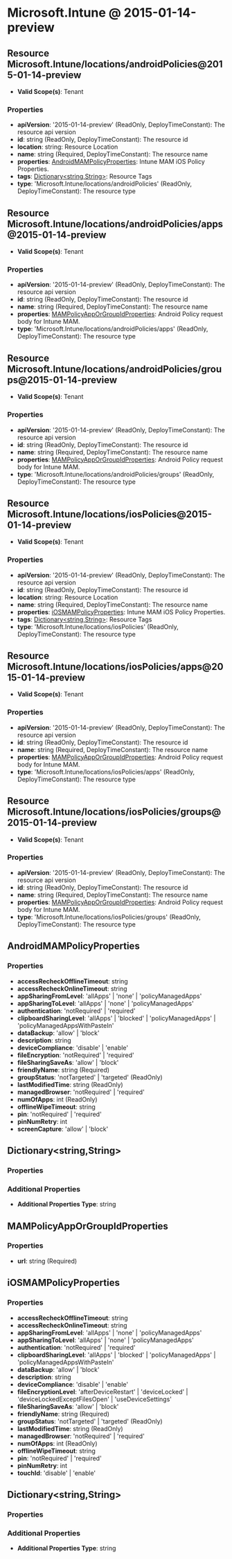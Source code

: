 # Microsoft.Intune @ 2015-01-14-preview

## Resource Microsoft.Intune/locations/androidPolicies@2015-01-14-preview
* **Valid Scope(s)**: Tenant
### Properties
* **apiVersion**: '2015-01-14-preview' (ReadOnly, DeployTimeConstant): The resource api version
* **id**: string (ReadOnly, DeployTimeConstant): The resource id
* **location**: string: Resource Location
* **name**: string (Required, DeployTimeConstant): The resource name
* **properties**: [AndroidMAMPolicyProperties](#androidmampolicyproperties): Intune MAM iOS Policy Properties.
* **tags**: [Dictionary<string,String>](#dictionarystringstring): Resource Tags
* **type**: 'Microsoft.Intune/locations/androidPolicies' (ReadOnly, DeployTimeConstant): The resource type

## Resource Microsoft.Intune/locations/androidPolicies/apps@2015-01-14-preview
* **Valid Scope(s)**: Tenant
### Properties
* **apiVersion**: '2015-01-14-preview' (ReadOnly, DeployTimeConstant): The resource api version
* **id**: string (ReadOnly, DeployTimeConstant): The resource id
* **name**: string (Required, DeployTimeConstant): The resource name
* **properties**: [MAMPolicyAppOrGroupIdProperties](#mampolicyapporgroupidproperties): Android Policy request body for Intune MAM.
* **type**: 'Microsoft.Intune/locations/androidPolicies/apps' (ReadOnly, DeployTimeConstant): The resource type

## Resource Microsoft.Intune/locations/androidPolicies/groups@2015-01-14-preview
* **Valid Scope(s)**: Tenant
### Properties
* **apiVersion**: '2015-01-14-preview' (ReadOnly, DeployTimeConstant): The resource api version
* **id**: string (ReadOnly, DeployTimeConstant): The resource id
* **name**: string (Required, DeployTimeConstant): The resource name
* **properties**: [MAMPolicyAppOrGroupIdProperties](#mampolicyapporgroupidproperties): Android Policy request body for Intune MAM.
* **type**: 'Microsoft.Intune/locations/androidPolicies/groups' (ReadOnly, DeployTimeConstant): The resource type

## Resource Microsoft.Intune/locations/iosPolicies@2015-01-14-preview
* **Valid Scope(s)**: Tenant
### Properties
* **apiVersion**: '2015-01-14-preview' (ReadOnly, DeployTimeConstant): The resource api version
* **id**: string (ReadOnly, DeployTimeConstant): The resource id
* **location**: string: Resource Location
* **name**: string (Required, DeployTimeConstant): The resource name
* **properties**: [iOSMAMPolicyProperties](#iosmampolicyproperties): Intune MAM iOS Policy Properties.
* **tags**: [Dictionary<string,String>](#dictionarystringstring): Resource Tags
* **type**: 'Microsoft.Intune/locations/iosPolicies' (ReadOnly, DeployTimeConstant): The resource type

## Resource Microsoft.Intune/locations/iosPolicies/apps@2015-01-14-preview
* **Valid Scope(s)**: Tenant
### Properties
* **apiVersion**: '2015-01-14-preview' (ReadOnly, DeployTimeConstant): The resource api version
* **id**: string (ReadOnly, DeployTimeConstant): The resource id
* **name**: string (Required, DeployTimeConstant): The resource name
* **properties**: [MAMPolicyAppOrGroupIdProperties](#mampolicyapporgroupidproperties): Android Policy request body for Intune MAM.
* **type**: 'Microsoft.Intune/locations/iosPolicies/apps' (ReadOnly, DeployTimeConstant): The resource type

## Resource Microsoft.Intune/locations/iosPolicies/groups@2015-01-14-preview
* **Valid Scope(s)**: Tenant
### Properties
* **apiVersion**: '2015-01-14-preview' (ReadOnly, DeployTimeConstant): The resource api version
* **id**: string (ReadOnly, DeployTimeConstant): The resource id
* **name**: string (Required, DeployTimeConstant): The resource name
* **properties**: [MAMPolicyAppOrGroupIdProperties](#mampolicyapporgroupidproperties): Android Policy request body for Intune MAM.
* **type**: 'Microsoft.Intune/locations/iosPolicies/groups' (ReadOnly, DeployTimeConstant): The resource type

## AndroidMAMPolicyProperties
### Properties
* **accessRecheckOfflineTimeout**: string
* **accessRecheckOnlineTimeout**: string
* **appSharingFromLevel**: 'allApps' | 'none' | 'policyManagedApps'
* **appSharingToLevel**: 'allApps' | 'none' | 'policyManagedApps'
* **authentication**: 'notRequired' | 'required'
* **clipboardSharingLevel**: 'allApps' | 'blocked' | 'policyManagedApps' | 'policyManagedAppsWithPasteIn'
* **dataBackup**: 'allow' | 'block'
* **description**: string
* **deviceCompliance**: 'disable' | 'enable'
* **fileEncryption**: 'notRequired' | 'required'
* **fileSharingSaveAs**: 'allow' | 'block'
* **friendlyName**: string (Required)
* **groupStatus**: 'notTargeted' | 'targeted' (ReadOnly)
* **lastModifiedTime**: string (ReadOnly)
* **managedBrowser**: 'notRequired' | 'required'
* **numOfApps**: int (ReadOnly)
* **offlineWipeTimeout**: string
* **pin**: 'notRequired' | 'required'
* **pinNumRetry**: int
* **screenCapture**: 'allow' | 'block'

## Dictionary<string,String>
### Properties
### Additional Properties
* **Additional Properties Type**: string

## MAMPolicyAppOrGroupIdProperties
### Properties
* **url**: string (Required)

## iOSMAMPolicyProperties
### Properties
* **accessRecheckOfflineTimeout**: string
* **accessRecheckOnlineTimeout**: string
* **appSharingFromLevel**: 'allApps' | 'none' | 'policyManagedApps'
* **appSharingToLevel**: 'allApps' | 'none' | 'policyManagedApps'
* **authentication**: 'notRequired' | 'required'
* **clipboardSharingLevel**: 'allApps' | 'blocked' | 'policyManagedApps' | 'policyManagedAppsWithPasteIn'
* **dataBackup**: 'allow' | 'block'
* **description**: string
* **deviceCompliance**: 'disable' | 'enable'
* **fileEncryptionLevel**: 'afterDeviceRestart' | 'deviceLocked' | 'deviceLockedExceptFilesOpen' | 'useDeviceSettings'
* **fileSharingSaveAs**: 'allow' | 'block'
* **friendlyName**: string (Required)
* **groupStatus**: 'notTargeted' | 'targeted' (ReadOnly)
* **lastModifiedTime**: string (ReadOnly)
* **managedBrowser**: 'notRequired' | 'required'
* **numOfApps**: int (ReadOnly)
* **offlineWipeTimeout**: string
* **pin**: 'notRequired' | 'required'
* **pinNumRetry**: int
* **touchId**: 'disable' | 'enable'

## Dictionary<string,String>
### Properties
### Additional Properties
* **Additional Properties Type**: string

